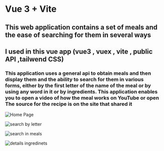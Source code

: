 # Vue 3 + Vite

## This web application contains a set of meals and the ease of searching for them in several ways

## I used in this vue app (vue3 , vuex , vite , public API ,tailwend CSS)

### This application uses a general api to obtain meals and then display them and the ability to search for them in various forms, either by the first letter of the name of the meal or by using any word in it or by ingredients. This application enables you to open a video of how the meal works on YouTube or open The source for the recipe is on the site that shared it

![Home Page](https://github.com/MoomenAzzam/vuejs-search-meals/assets/82784364/526be122-6ed8-49b7-86bb-23e97da88ef5)

![search by letter](https://github.com/MoomenAzzam/vuejs-search-meals/assets/82784364/0d88342c-ecaf-40cd-9e07-f87fd40ac92b)

![search in meals](https://github.com/MoomenAzzam/vuejs-search-meals/assets/82784364/baf59163-b708-4e91-b4a9-7ac54dabe408)

![details ingredinets](https://github.com/MoomenAzzam/vuejs-search-meals/assets/82784364/4083fa9f-cbd3-4a06-bad3-935c951684f0)
